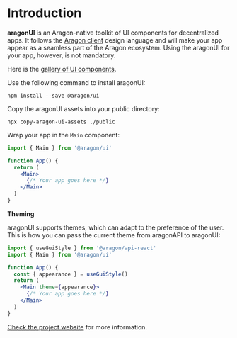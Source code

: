 # Introduction

**aragonUI** is an Aragon-native toolkit of UI components for decentralized apps. It follows the [Aragon client](https://hack.aragon.org/docs/client) design language and will make your app appear as a seamless part of the Aragon ecosystem. Using the aragonUI for your app, however, is not mandatory.

Here is the [gallery of UI components](https://ui.aragon.org).

Use the following command to install aragonUI:

```
npm install --save @aragon/ui
```

Copy the aragonUI assets into your public directory:

```
npx copy-aragon-ui-assets ./public
```

Wrap your app in the `Main` component:

```jsx
import { Main } from '@aragon/ui'

function App() {
  return (
    <Main>
      {/* Your app goes here */}
    </Main>
  )
}
```

**Theming**

aragonUI supports themes, which can adapt to the preference of the user. This is how you can pass the current theme from aragonAPI to aragonUI:

```jsx
import { useGuiStyle } from '@aragon/api-react'
import { Main } from '@aragon/ui'

function App() {
  const { appearance } = useGuiStyle()
  return (
    <Main theme={appearance}>
      {/* Your app goes here */}
    </Main>
  )
}
```

[Check the project website](https://ui.aragon.org/getting-started/) for more information.
